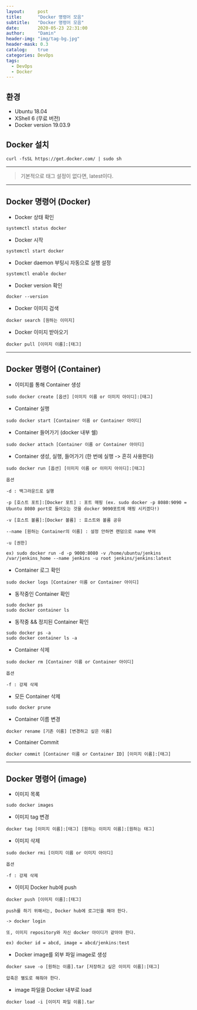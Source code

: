 ```yaml
---
layout:     post
title:      "Docker 명령어 모음"
subtitle:   "Docker 명령어 모음"
date:       2020-05-23 22:31:00
author:     "Damin"
header-img: "img/tag-bg.jpg"
header-mask: 0.3
catalog:    true
categories: DevOps
tags:
  - DevOps
  - Docker
---
```


## 환경

- Ubuntu 18.04
- XShell 6 (무료 버전)
- Docker version 19.03.9

## Docker 설치

~~~
curl -fsSL https://get.docker.com/ | sudo sh
~~~

---

> 기본적으로 태그 설정이 없다면, latest이다.

---

## Docker 명령어 (Docker)

- Docker 상태 확인

~~~
systemctl status docker
~~~

- Docker 시작

~~~
systemctl start docker
~~~

- Docker daemon 부팅시 자동으로 실행 설정

~~~
systemctl enable docker
~~~

- Docker version 확인

~~~
docker --version
~~~

- Docker 이미지 검색

~~~
docker search [원하는 이미지]
~~~

- Docker 이미지 받아오기

~~~
docker pull [이미지 이름]:[태그]
~~~

---

## Docker 명령어 (Container)

- 이미지를 통해 Container 생성

~~~
sudo docker create [옵션] [이미지 이름 or 이미지 아이디]:[태그]
~~~

- Container 실행

~~~
sudo docker start [Container 이름 or Container 아이디]
~~~

- Container 들어가기 (docker 내부 쉘)

~~~
sudo docker attach [Container 이름 or Container 아이디]
~~~

- Container 생성, 실행, 들어가기 (한 번에 실행 -> 흔히 사용한다)

~~~
sudo docker run [옵션] [이미지 이름 or 이미지 아이디]:[태그]

옵션

-d : 백그라운드로 실행

-p [호스트 포트]:[Docker 포트] : 포트 매핑 (ex. sudo docker -p 8080:9090 = Ubuntu 8080 port로 들어오는 것을 docker 9090포트에 매핑 시키겠다!)

-v [호스트 볼륨]:[Docker 볼륨] : 호스트와 볼륨 공유

--name [원하는 Container의 이름] : 설정 안하면 랜덤으로 name 부여

-u [권한]

ex) sudo docker run -d -p 9000:8080 -v /home/ubuntu/jenkins /var/jenkins_home --name jenkins -u root jenkins/jenkins:latest
~~~

- Container 로그 확인

~~~
sudo docker logs [Container 이름 or Container 아이디]
~~~

- 동작중인 Container 확인

~~~
sudo docker ps
sudo docker container ls
~~~

- 동작중 && 정지된 Container 확인

~~~
sudo docker ps -a
sudo docker container ls -a
~~~

- Container 삭제

~~~
sudo docker rm [Container 이름 or Container 아이디]

옵션

-f : 강제 삭제
~~~

- 모든 Container 삭제

~~~
sudo docker prune
~~~

- Container 이름 변경

~~~
docker rename [기존 이름] [변경하고 싶은 이름]
~~~

- Container Commit

~~~
docker commit [Container 이름 or Container ID] [이미지 이름]:[태그]
~~~

---

## Docker 명령어 (image)

- 이미지 목록

~~~
sudo docker images
~~~

- 이미지 tag 변경

~~~
docker tag [이미지 이름]:[태그] [원하는 이미지 이름]:[원하는 태그]
~~~

- 이미지 삭제

~~~
sudo docker rmi [이미지 이름 or 이미지 아이디]

옵션

-f : 강제 삭제
~~~

- 이미지 Docker hub에 push

~~~
docker push [이미지 이름]:[태그]

push를 하기 위해서는, Docker hub에 로그인을 해야 한다.

-> docker login

또, 이미지 repository와 자신 docker 아이디가 같아야 한다.

ex) docker id = abcd, image = abcd/jenkins:test
~~~

- Docker image를 외부 파일 image로 생성

~~~
docker save -o [원하는 이름].tar [저장하고 싶은 이미지 이름]:[태그]

압축은 별도로 해줘야 한다.
~~~

- image 파일을 Docker 내부로 load

~~~
docker load -i [이미지 파일 이름].tar
~~~

<script src="https://utteranc.es/client.js" repo="damin8/blog-comment" issue-term="title" label="Comment" theme="github-light" crossorigin="anonymous" async>
</script>
